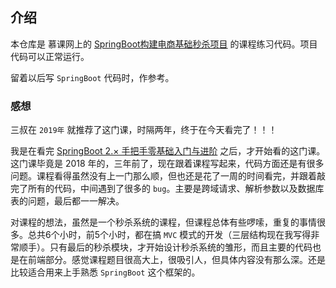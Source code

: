 ## 介绍

本仓库是 慕课网上的 [SpringBoot构建电商基础秒杀项目](https://www.imooc.com/learn/1079) 的课程练习代码。项目代码可以正常运行。



留着以后写 `SpringBoot` 代码时，作参考。



### 感想

三叔在 `2019年` 就推荐了这门课，时隔两年，终于在今天看完了！！！



我是在看完 [SpringBoot 2.× 手把手零基础入门与进阶](https://www.imooc.com/learn/1314) 之后，才开始看的这门课。这门课毕竟是 2018 年的，三年前了，现在跟着课程写起来，代码方面还是有很多问题。课程看得虽然没有上一门那么顺，但也还是花了一周的时间看完，并跟着敲完了所有的代码，中间遇到了很多的 `bug`。主要是跨域请求、解析参数以及数据库表的问题，最后都一一解决。



对课程的想法，虽然是一个秒杀系统的课程，但课程总体有些啰嗦，重复的事情很多。总共6个小时，前5个小时，都在搞 `MVC` 模式的开发（三层结构现在我写得非常顺手）。只有最后的秒杀模块，才开始设计秒杀系统的雏形，而且主要的代码也是在前端部分。感觉课程题目很高大上，很吸引人，但具体内容没有那么深。还是比较适合用来上手熟悉 `SpringBoot` 这个框架的。